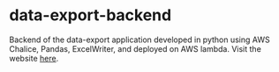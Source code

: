 # data-export-backend
Backend of the data-export application developed in python using AWS Chalice, Pandas, ExcelWriter, and deployed on AWS lambda. Visit the website [here](https://main.d2slmptfbfwf0z.amplifyapp.com/#about-point).